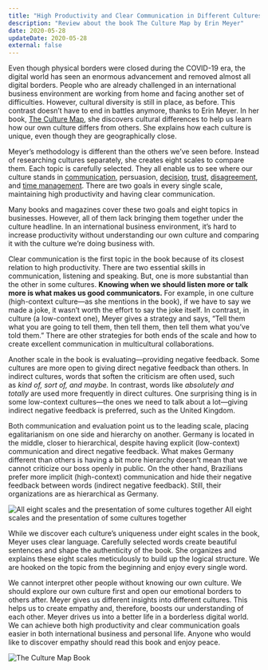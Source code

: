 ```yaml
---
title: "High Productivity and Clear Communication in Different Cultures"
description: "Review about the book The Culture Map by Erin Meyer"
date: 2020-05-28
updateDate: 2020-05-28
external: false
---
```


Even though physical borders were closed during the COVID-19 era, the digital world has seen an enormous advancement and removed almost all digital borders. People who are already challenged in an international business environment are working from home and facing another set of difficulties. However, cultural diversity is still in place, as before. This contrast doesn’t have to end in battles anymore, thanks to Erin Meyer. In her book, [The Culture Map](https://www.erinmeyer.com/book/), she discovers cultural differences to help us learn how our own culture differs from others. She explains how each culture is unique, even though they are geographically close.

Meyer’s methodology is different than the others we’ve seen before. Instead of researching cultures separately, she creates eight scales to compare them. Each topic is carefully selected. They all enable us to see where our culture stands in [communication](/importance-of-the-feedback/), persuasion, [decision](/deciding-on-what-you-should-focus-on-next/), [trust](/how-to-build-trust-in-a-team-as-a-new-manager/), [disagreement](/how-to-solve-and-prevent-conflicts/), and [time management](/timely-estimations-are-underrated/). There are two goals in every single scale, maintaining high productivity and having clear communication.

Many books and magazines cover these two goals and eight topics in businesses. However, all of them lack bringing them together under the culture headline. In an international business environment, it’s hard to increase productivity without understanding our own culture and comparing it with the culture we’re doing business with.

Clear communication is the first topic in the book because of its closest relation to high productivity. There are two essential skills in communication, listening and speaking. But, one is more substantial than the other in some cultures. **Knowing when we should listen more or talk more is what makes us good communicators.** For example, in one culture (high-context culture—as she mentions in the book), if we have to say we made a joke, it wasn’t worth the effort to say the joke itself. In contrast, in culture (a low-context one), Meyer gives a strategy and says, “Tell them what you are going to tell them, then tell them, then tell them what you’ve told them.” There are other strategies for both ends of the scale and how to create excellent communication in multicultural collaborations.

Another scale in the book is evaluating—providing negative feedback. Some cultures are more open to giving direct negative feedback than others. In indirect cultures, words that soften the criticism are often used, such as _kind of, sort of, and maybe._ In contrast, words like _absolutely and totally_ are used more frequently in direct cultures. One surprising thing is in some low-context cultures—the ones we need to talk about a lot—giving indirect negative feedback is preferred, such as the United Kingdom.

Both communication and evaluation point us to the leading scale, placing egalitarianism on one side and hierarchy on another. Germany is located in the middle, closer to hierarchical, despite having explicit (low-context) communication and direct negative feedback. What makes Germany different than others is having a bit more hierarchy doesn’t mean that we cannot criticize our boss openly in public. On the other hand, Brazilians prefer more implicit (high-context) communication and hide their negative feedback between words (indirect negative feedback). Still, their organizations are as hierarchical as Germany.

![All eight scales and the presentation of some cultures together](/images/content/books/the-culture-map/eight-scales-in-cultures.png)
All eight scales and the presentation of some cultures together

While we discover each culture’s uniqueness under eight scales in the book, Meyer uses clear language. Carefully selected words create beautiful sentences and shape the authenticity of the book. She organizes and explains these eight scales meticulously to build up the logical structure. We are hooked on the topic from the beginning and enjoy every single word.

We cannot interpret other people without knowing our own culture. We should explore our own culture first and open our emotional borders to others after. Meyer gives us different insights into different cultures. This helps us to create empathy and, therefore, boosts our understanding of each other. Meyer drives us into a better life in a borderless digital world. We can achieve both high productivity and clear communication goals easier in both international business and personal life. Anyone who would like to discover empathy should read this book and enjoy peace.

![The Culture Map Book](/images/content/books/the-culture-map/culture-map-cover.png)
